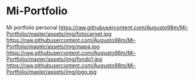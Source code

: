 # Mi-Portfolio
Mi portfolio personal
https://raw.githubusercontent.com/Augusto98m/Mi-Portfolio/master/assets/img/fotocarnet.jpg
https://raw.githubusercontent.com/Augusto98m/Mi-Portfolio/master/assets/img/mapa.jpg
https://raw.githubusercontent.com/Augusto98m/Mi-Portfolio/master/assets/img/fondo1.jpg
https://raw.githubusercontent.com/Augusto98m/Mi-Portfolio/master/assets/img/logo.jpg
